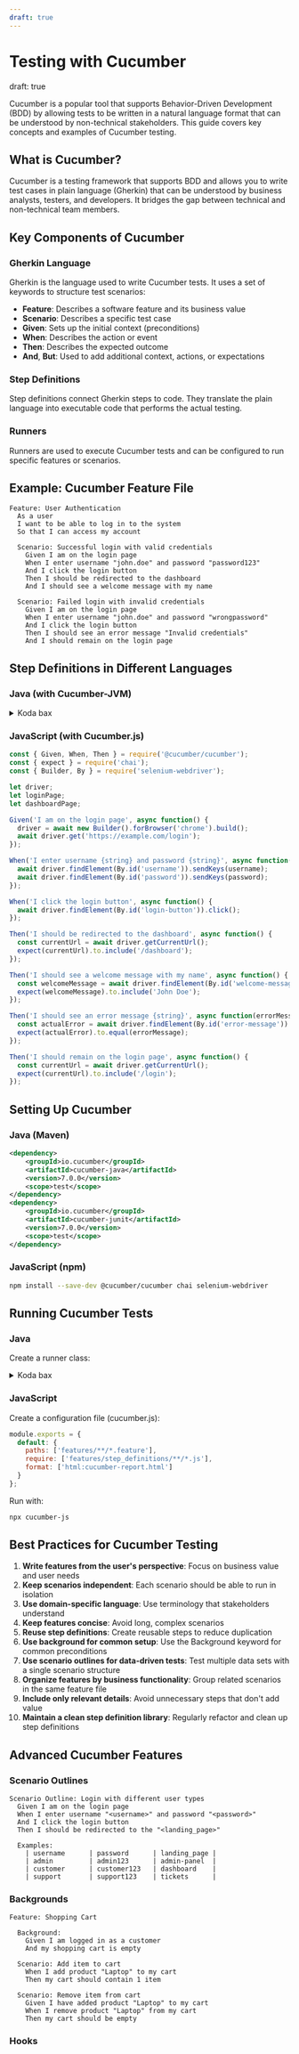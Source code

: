 ```yaml
---
draft: true
---
```


# Testing with Cucumber
draft: true

Cucumber is a popular tool that supports Behavior-Driven Development (BDD) by allowing tests to be written in a natural language format that can be understood by non-technical stakeholders. This guide covers key concepts and examples of Cucumber testing.

## What is Cucumber?

Cucumber is a testing framework that supports BDD and allows you to write test cases in plain language (Gherkin) that can be understood by business analysts, testers, and developers. It bridges the gap between technical and non-technical team members.

## Key Components of Cucumber

### Gherkin Language

Gherkin is the language used to write Cucumber tests. It uses a set of keywords to structure test scenarios:

- **Feature**: Describes a software feature and its business value
- **Scenario**: Describes a specific test case
- **Given**: Sets up the initial context (preconditions)
- **When**: Describes the action or event
- **Then**: Describes the expected outcome
- **And**, **But**: Used to add additional context, actions, or expectations

### Step Definitions

Step definitions connect Gherkin steps to code. They translate the plain language into executable code that performs the actual testing.

### Runners

Runners are used to execute Cucumber tests and can be configured to run specific features or scenarios.

## Example: Cucumber Feature File

```gherkin
Feature: User Authentication
  As a user
  I want to be able to log in to the system
  So that I can access my account

  Scenario: Successful login with valid credentials
    Given I am on the login page
    When I enter username "john.doe" and password "password123"
    And I click the login button
    Then I should be redirected to the dashboard
    And I should see a welcome message with my name

  Scenario: Failed login with invalid credentials
    Given I am on the login page
    When I enter username "john.doe" and password "wrongpassword"
    And I click the login button
    Then I should see an error message "Invalid credentials"
    And I should remain on the login page
```

## Step Definitions in Different Languages

### Java (with Cucumber-JVM)


<details>
<summary>Koda bax</summary>

```java
import io.cucumber.java.en.Given;
import io.cucumber.java.en.When;
import io.cucumber.java.en.Then;
import static org.junit.jupiter.api.Assertions.*;

public class LoginStepDefinitions {
    
    private WebDriver driver;
    private LoginPage loginPage;
    private DashboardPage dashboardPage;
    
    @Given("I am on the login page")
    public void i_am_on_the_login_page() {
        driver = new ChromeDriver();
        loginPage = new LoginPage(driver);
        loginPage.navigate();
    }
    
    @When("I enter username {string} and password {string}")
    public void i_enter_username_and_password(String username, String password) {
        loginPage.enterUsername(username);
        loginPage.enterPassword(password);
    }
    
    @When("I click the login button")
    public void i_click_the_login_button() {
        loginPage.clickLoginButton();
    }
    
    @Then("I should be redirected to the dashboard")
    public void i_should_be_redirected_to_the_dashboard() {
        dashboardPage = new DashboardPage(driver);
        assertTrue(dashboardPage.isDisplayed());
    }
    
    @Then("I should see a welcome message with my name")
    public void i_should_see_a_welcome_message_with_my_name() {
        assertTrue(dashboardPage.getWelcomeMessage().contains("John Doe"));
    }
    
    @Then("I should see an error message {string}")
    public void i_should_see_an_error_message(String errorMessage) {
        assertEquals(errorMessage, loginPage.getErrorMessage());
    }
    
    @Then("I should remain on the login page")
    public void i_should_remain_on_the_login_page() {
        assertTrue(loginPage.isDisplayed());
    }
}
```
</details>

### JavaScript (with Cucumber.js)

```javascript
const { Given, When, Then } = require('@cucumber/cucumber');
const { expect } = require('chai');
const { Builder, By } = require('selenium-webdriver');

let driver;
let loginPage;
let dashboardPage;

Given('I am on the login page', async function() {
  driver = await new Builder().forBrowser('chrome').build();
  await driver.get('https://example.com/login');
});

When('I enter username {string} and password {string}', async function(username, password) {
  await driver.findElement(By.id('username')).sendKeys(username);
  await driver.findElement(By.id('password')).sendKeys(password);
});

When('I click the login button', async function() {
  await driver.findElement(By.id('login-button')).click();
});

Then('I should be redirected to the dashboard', async function() {
  const currentUrl = await driver.getCurrentUrl();
  expect(currentUrl).to.include('/dashboard');
});

Then('I should see a welcome message with my name', async function() {
  const welcomeMessage = await driver.findElement(By.id('welcome-message')).getText();
  expect(welcomeMessage).to.include('John Doe');
});

Then('I should see an error message {string}', async function(errorMessage) {
  const actualError = await driver.findElement(By.id('error-message')).getText();
  expect(actualError).to.equal(errorMessage);
});

Then('I should remain on the login page', async function() {
  const currentUrl = await driver.getCurrentUrl();
  expect(currentUrl).to.include('/login');
});
```

## Setting Up Cucumber

### Java (Maven)

```xml
<dependency>
    <groupId>io.cucumber</groupId>
    <artifactId>cucumber-java</artifactId>
    <version>7.0.0</version>
    <scope>test</scope>
</dependency>
<dependency>
    <groupId>io.cucumber</groupId>
    <artifactId>cucumber-junit</artifactId>
    <version>7.0.0</version>
    <scope>test</scope>
</dependency>
```

### JavaScript (npm)

```bash
npm install --save-dev @cucumber/cucumber chai selenium-webdriver
```

## Running Cucumber Tests

### Java

Create a runner class:


<details>
<summary>Koda bax</summary>

```java
import io.cucumber.junit.Cucumber;
import io.cucumber.junit.CucumberOptions;
import org.junit.runner.RunWith;

@RunWith(Cucumber.class)
@CucumberOptions(
    features = "src/test/resources/features",
    glue = "com.example.stepdefinitions",
    plugin = {"pretty", "html:target/cucumber-reports"}
)
public class CucumberRunner {
}
```
</details>

### JavaScript

Create a configuration file (cucumber.js):

```javascript
module.exports = {
  default: {
    paths: ['features/**/*.feature'],
    require: ['features/step_definitions/**/*.js'],
    format: ['html:cucumber-report.html']
  }
};
```

Run with:

```bash
npx cucumber-js
```

## Best Practices for Cucumber Testing

1. **Write features from the user's perspective**: Focus on business value and user needs
2. **Keep scenarios independent**: Each scenario should be able to run in isolation
3. **Use domain-specific language**: Use terminology that stakeholders understand
4. **Keep features concise**: Avoid long, complex scenarios
5. **Reuse step definitions**: Create reusable steps to reduce duplication
6. **Use background for common setup**: Use the Background keyword for common preconditions
7. **Use scenario outlines for data-driven tests**: Test multiple data sets with a single scenario structure
8. **Organize features by business functionality**: Group related scenarios in the same feature file
9. **Include only relevant details**: Avoid unnecessary steps that don't add value
10. **Maintain a clean step definition library**: Regularly refactor and clean up step definitions

## Advanced Cucumber Features

### Scenario Outlines

```gherkin
Scenario Outline: Login with different user types
  Given I am on the login page
  When I enter username "<username>" and password "<password>"
  And I click the login button
  Then I should be redirected to the "<landing_page>"
  
  Examples:
    | username      | password      | landing_page |
    | admin         | admin123      | admin-panel  |
    | customer      | customer123   | dashboard    |
    | support       | support123    | tickets      |
```

### Backgrounds

```gherkin
Feature: Shopping Cart

  Background:
    Given I am logged in as a customer
    And my shopping cart is empty
    
  Scenario: Add item to cart
    When I add product "Laptop" to my cart
    Then my cart should contain 1 item
    
  Scenario: Remove item from cart
    Given I have added product "Laptop" to my cart
    When I remove product "Laptop" from my cart
    Then my cart should be empty
```

### Hooks

